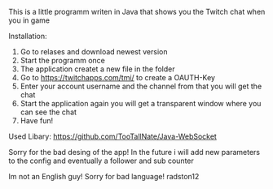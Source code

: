 This is a little programm writen in Java that shows you the Twitch chat when you in game

Installation: 

1. Go to relases and download newest version
2. Start the programm once
3. The application createt a new file in the folder
4. Go to https://twitchapps.com/tmi/ to create a OAUTH-Key
5. Enter your account username and the channel from that you will get the chat
6. Start the application again you will get a transparent window where you can see the chat
7. Have fun!

Used Libary: https://github.com/TooTallNate/Java-WebSocket

Sorry for the bad desing of the app! In the future i will add new parameters to the config and eventually a follower and sub counter

Im not an English guy! Sorry for bad language!
radston12
